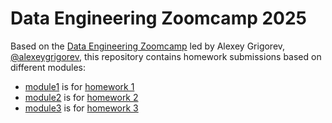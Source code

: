 # Data Engineering Zoomcamp 2025
Based on the [Data Engineering Zoomcamp](https://github.com/arthurfg/data-engineering-course/tree/main) led by Alexey Grigorev, [@alexeygrigorev](https://github.com/DataTalksClub/data-engineering-zoomcamp/commits?author=alexeygrigorev), this repository contains homework submissions based on different modules:
- [module1](https://github.com/mchesler613/data-engineering/tree/main/module1) is for [homework 1](https://github.com/DataTalksClub/data-engineering-zoomcamp/blob/main/cohorts/2025/01-docker-terraform/homework.md)
- [module2](https://github.com/mchesler613/data-engineering/tree/main/module2) is for [homework 2](https://github.com/DataTalksClub/data-engineering-zoomcamp/blob/main/cohorts/2025/02-workflow-orchestration/homework.md)
- [module3](https://github.com/mchesler613/data-engineering/tree/main/module3) is for [homework 3](https://github.com/DataTalksClub/data-engineering-zoomcamp/tree/main/cohorts/2025/03-data-warehouse/homework.md)
